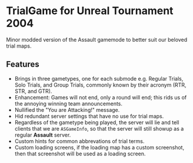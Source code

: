 # TrialGame for Unreal Tournament 2004

Minor modded version of the Assault gamemode to better suit our beloved trial maps.

## Features

- Brings in three gametypes, one for each submode e.g. Regular Trials, Solo Trials, and Group Trials, commonly known by their acronym (RTR, STR, and GTR).
- Enhancement: Games will not end, only a round will end; this rids us of the annoying winning team announcements.
- Nullified the "You are Attacking!" message.
- Hid redundant server settings that have no use for trial maps.
- Regardless of the gametype being played, the server will lie and tell clients that we are `ASGameInfo`, so that the server will still showup as a regular **Assault** server.
- Custom hints for common abbrevations of trial terms.
- Custom loading screens, if the loading map has a custom screenshot, then that screenshot will be used as a loading screen.
